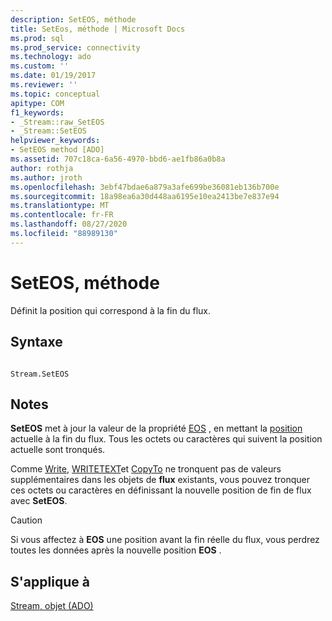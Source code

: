 ```yaml
---
description: SetEOS, méthode
title: SetEos, méthode | Microsoft Docs
ms.prod: sql
ms.prod_service: connectivity
ms.technology: ado
ms.custom: ''
ms.date: 01/19/2017
ms.reviewer: ''
ms.topic: conceptual
apitype: COM
f1_keywords:
- _Stream::raw_SetEOS
- _Stream::SetEOS
helpviewer_keywords:
- SetEOS method [ADO]
ms.assetid: 707c18ca-6a56-4970-bbd6-ae1fb86a0b8a
author: rothja
ms.author: jroth
ms.openlocfilehash: 3ebf47bdae6a879a3afe699be36081eb136b700e
ms.sourcegitcommit: 18a98ea6a30d448aa6195e10ea2413be7e837e94
ms.translationtype: MT
ms.contentlocale: fr-FR
ms.lasthandoff: 08/27/2020
ms.locfileid: "88989130"
---
```

# <a name="seteos-method"></a>SetEOS, méthode
Définit la position qui correspond à la fin du flux.  
  
## <a name="syntax"></a>Syntaxe  
  
```  
  
Stream.SetEOS  
```  
  
## <a name="remarks"></a>Notes  
 **SetEOS** met à jour la valeur de la propriété [EOS](./eos-property.md) , en mettant la [position](./position-property-ado.md) actuelle à la fin du flux. Tous les octets ou caractères qui suivent la position actuelle sont tronqués.  
  
 Comme [Write](./write-method.md), [WRITETEXT](./writetext-method.md)et [CopyTo](./copyto-method-ado.md) ne tronquent pas de valeurs supplémentaires dans les objets de **flux** existants, vous pouvez tronquer ces octets ou caractères en définissant la nouvelle position de fin de flux avec **SetEOS**.  
  
> [!CAUTION]
>  Si vous affectez à **EOS** une position avant la fin réelle du flux, vous perdrez toutes les données après la nouvelle position **EOS** .  
  
## <a name="applies-to"></a>S'applique à  
 [Stream, objet (ADO)](./stream-object-ado.md)